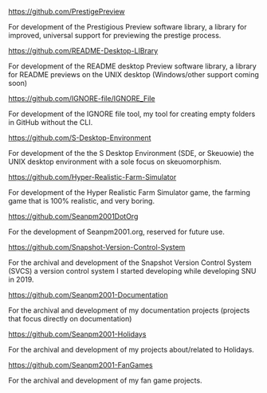 https://github.com/PrestigePreview

For development of the Prestigious Preview software library, a library for improved, universal support for previewing the prestige process.

https://github.com/README-Desktop-LIBrary

For development of the README desktop Preview software library, a library for README previews on the UNIX desktop (Windows/other support coming soon)

https://github.com/IGNORE-file/IGNORE_File

For development of the IGNORE file tool, my tool for creating empty folders in GitHub without the CLI.

https://github.com/S-Desktop-Environment

For development of the the S Desktop Environment (SDE, or Skeuowie) the UNIX desktop environment with a sole focus on skeuomorphism.

https://github.com/Hyper-Realistic-Farm-Simulator

For development of the Hyper Realistic Farm Simulator game, the farming game that is 100% realistic, and very boring.

https://github.com/Seanpm2001DotOrg

For the development of Seanpm2001.org, reserved for future use.

https://github.com/Snapshot-Version-Control-System

For the archival and development of the Snapshot Version Control System (SVCS) a version control system I started developing while developing SNU in 2019.

https://github.com/Seanpm2001-Documentation

For the archival and development of my documentation projects (projects that focus directly on documentation)

https://github.com/Seanpm2001-Holidays

For the archival and development of my projects about/related to Holidays.

https://github.com/Seanpm2001-FanGames

For the archival and development of my fan game projects.

